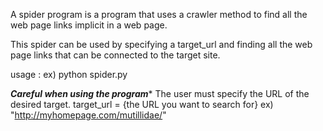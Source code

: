 A spider program is a program that uses a crawler method to find all the web page links implicit in a web page.

This spider can be used by specifying a target_url and finding all the web page links that can be connected to the target site.

usage : 
ex) python spider.py

*********Careful when using the program**********
The user must specify the URL of the desired target.
target_url = {the URL you want to search for}
ex) "http://myhomepage.com/mutillidae/"


